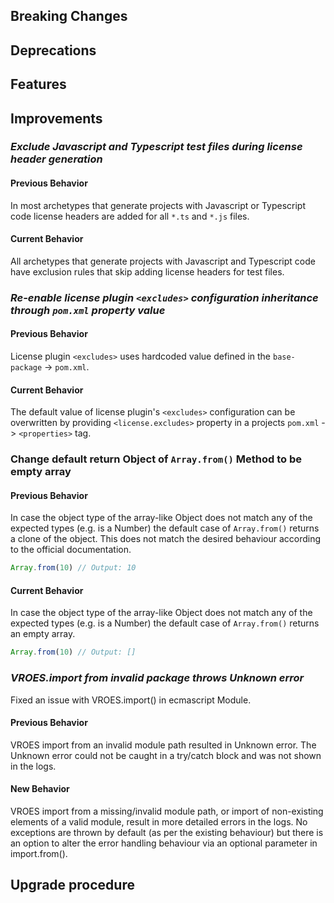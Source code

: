[//]: # (VERSION_PLACEHOLDER DO NOT DELETE)
[//]: # (Used when working on a new release. Placed together with the Version.md)
[//]: # (Nothing here is optional. If a step must not be performed, it must be said so)
[//]: # (Do not fill the version, it will be done automatically)
[//]: # (Quick Intro to what is the focus of this release)

## Breaking Changes

[//]: # (### *Breaking Change*)
[//]: # (Describe the breaking change AND explain how to resolve it)
[//]: # (You can utilize internal links /e.g. link to the upgrade procedure, link to the improvement|deprecation that introduced this/)

## Deprecations

[//]: # (### *Deprecation*)
[//]: # (Explain what is deprecated and suggest alternatives)

[//]: # (Features -> New Functionality)

## Features

[//]: # (### *Feature Name*)
[//]: # (Describe the feature)
[//]: # (Optional But higlhy recommended Specify *NONE* if missing)
[//]: # (#### Relevant Documentation:)

[//]: # (Improvements -> Bugfixes/hotfixes or general improvements)

## Improvements

[//]: # (### *Improvement Name* )
[//]: # (Talk ONLY regarding the improvement)
[//]: # (Optional But higlhy recommended)
[//]: # (#### Previous Behavior)
[//]: # (Explain how it used to behave, regarding to the change)
[//]: # (Optional But higlhy recommended)
[//]: # (#### New Behavior)
[//]: # (Explain how it behaves now, regarding to the change)
[//]: # (Optional But higlhy recommended Specify *NONE* if missing)
[//]: # (#### Relevant Documentation:)

### *Exclude Javascript and Typescript test files during license header generation*

#### Previous Behavior

In most archetypes that generate projects with Javascript or Typescript code license headers are added for all `*.ts` and `*.js` files.

#### Current Behavior

All archetypes that generate projects with Javascript and Typescript code have exclusion rules that skip adding license headers for test files.

### *Re-enable license plugin `<excludes>` configuration inheritance through `pom.xml` property value*

#### Previous Behavior

License plugin `<excludes>` uses hardcoded value defined in the `base-package` -> `pom.xml`.

#### Current Behavior

The default value of license plugin's `<excludes>` configuration can be overwritten by providing `<license.excludes>` property in a projects `pom.xml` -> `<properties>` tag.

### Change default return Object of `Array.from()` Method to be empty array

#### Previous Behavior

In case the object type of the array-like Object does not match any of the expected types (e.g. is a Number) the default case of `Array.from()` returns a clone of the object. This does not match the desired behaviour according to the official documentation.

```js
Array.from(10) // Output: 10
```

#### Current Behavior
In case the object type of the array-like Object does not match any of the expected types (e.g. is a Number) the default case of `Array.from()` returns an empty array.

```js
Array.from(10) // Output: []
```

### *VROES.import from invalid package throws Unknown error*

Fixed an issue with VROES.import() in ecmascript Module.

#### Previous Behavior

VROES import from an invalid module path resulted in Unknown error.
The Unknown error could not be caught in a try/catch block and was not shown in the logs.

#### New Behavior

VROES import from a missing/invalid module path, or import of non-existing elements of a valid module,
result in more detailed errors in the logs. No exceptions are thrown by default (as per the existing behaviour)
but there is an option to alter the error handling behaviour via an optional parameter in import.from().

## Upgrade procedure

[//]: # (Explain in details if something needs to be done)
